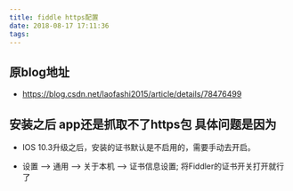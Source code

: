```yaml
---
title: fiddle https配置
date: 2018-08-17 17:11:36
tags:
---
```

## 原blog地址
- https://blog.csdn.net/laofashi2015/article/details/78476499


## 安装之后 app还是抓取不了https包  具体问题是因为

- IOS 10.3升级之后，安装的证书默认是不启用的，需要手动去开启。

- 设置 –> 通用 –> 关于本机 –> 证书信息设置; 将Fiddler的证书开关打开就行了